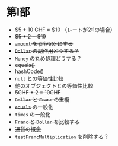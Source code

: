# 第Ⅰ部

- $5 + 10 CHF = $10 （レートが2:1の場合）
- ~~$5 * 2 = $10~~
- ~~`amount` を private にする~~
- ~~`Dollar` の副作用どうする？~~
- `Money` の丸め処理どうする？
- ~~equals()~~
- hashCode()
- `null` との等価性比較
- 他のオブジェクトとの等価性比較
- ~~5CHF * 2 = 10CHF~~
- ~~`Dollar` と `Franc` の重複~~
- ~~`equals` の一般化~~
- `times` の一般化
- ~~`Franc` と `Dollar` を比較する~~
- ~~通貨の概念~~
- `testFrancMultiplication` を削除する？
